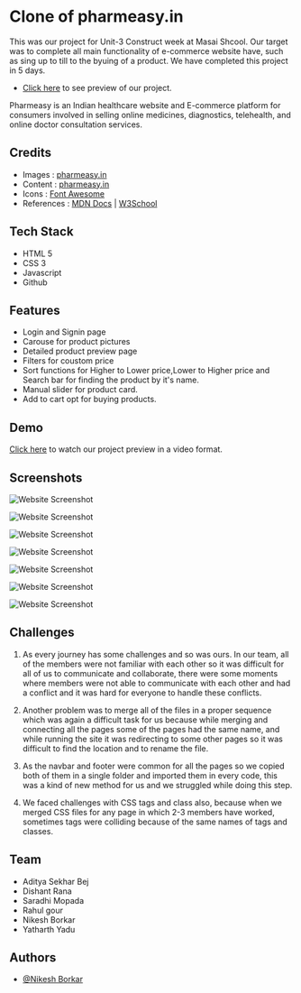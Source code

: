 # Clone of pharmeasy.in

This was our project for Unit-3 Construct week at Masai Shcool.
Our target was to complete all main functionality of e-commerce website have, such as sing up to till to the byuing of a product.
We have completed this project in 5 days.

- [Click here](https://gleaming-nougat-30d3a8.netlify.app/) to see preview of our project.

Pharmeasy is an Indian healthcare website and E-commerce platform for consumers involved in selling online medicines, diagnostics, telehealth, and online doctor consultation services.

## Credits

- Images : [pharmeasy.in](https://www.pharmeasy.in/)
- Content : [pharmeasy.in](https://pharmeasy.in/)
- Icons : [Font Awesome](https://fontawesome.com/)
- References : [MDN Docs](https://developer.mozilla.org/en-US/) | [W3School](https://www.w3schools.com/)

## Tech Stack

- HTML 5
- CSS 3
- Javascript
- Github

## Features

- Login and Signin page
- Carouse for product pictures
- Detailed product preview page
- Filters for coustom price
- Sort functions for Higher to Lower price,Lower to Higher price and Search bar for finding the product by it's name.
- Manual slider for product card.
- Add to cart opt for buying products.

## Demo

[Click here](https://drive.google.com/file/d/1ArgBh-bEIy1ooSUjQvn_6oMUVAM0sep8/view?usp=sharing) to watch our project preview in a video format.

## Screenshots

![Website Screenshot](https://miro.medium.com/max/1400/1*OZI0n_6SunZ5IFjMYryVTQ.jpeg)

![Website Screenshot](https://miro.medium.com/max/1400/1*LCNBPW1FBnbADhIOZXFbyw.jpeg)

![Website Screenshot](https://miro.medium.com/max/1400/1*WKHSln9t1tp0qt8H5dmFzQ.jpeg)

![Website Screenshot](https://miro.medium.com/max/1400/1*ZrqzdfXUD7dy3WFRs-S3cw.jpeg)

![Website Screenshot](https://miro.medium.com/max/1400/1*MDlAEo9efr-HPSj9HyI_SA.jpeg)

![Website Screenshot](https://miro.medium.com/max/1400/1*sQdMX460ELITl8PHfh1YCQ.jpeg)

![Website Screenshot](https://miro.medium.com/max/1400/1*MD0fDxJ9lEZE0m8dOLLqwQ.jpeg)

## Challenges

1. As every journey has some challenges and so was ours. In our team, all of the members were not familiar with each other so it was difficult for all of us to communicate and collaborate, there were some moments where members were not able to communicate with each other and had a conflict and it was hard for everyone to handle these conflicts.

2. Another problem was to merge all of the files in a proper sequence which was again a difficult task for us because while merging and connecting all the pages some of the pages had the same name, and while running the site it was redirecting to some other pages so it was difficult to find the location and to rename the file.

3. As the navbar and footer were common for all the pages so we copied both of them in a single folder and imported them in every code, this was a kind of new method for us and we struggled while doing this step.

4. We faced challenges with CSS tags and class also, because when we merged CSS files for any page in which 2-3 members have worked, sometimes tags were colliding because of the same names of tags and classes.

## Team

- Aditya Sekhar Bej
- Dishant Rana
- Saradhi Mopada
- Rahul gour
- Nikesh Borkar
- Yatharth Yadu

## Authors

- [@Nikesh Borkar](https://github.com/NikeshBorkar)

